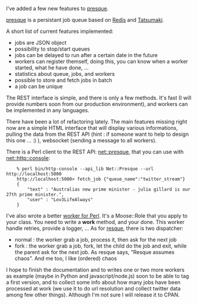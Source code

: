 I've added a few new features to [presque](http://github.com/franckcuny/presque).

[presque](file:///presque-a-redis-tatsumaki-based-message-queue/) is a persistant job queue based on [Redis](http://github.com/antirez/redis) and [Tatsumaki](http://github.com/miyagawa/Tatsumaki).

A short list of current features implemented:

-   jobs are JSON object
-   possibility to stop/start queues
-   jobs can be delayed to run after a certain date in the future
-   workers can register themself, doing this, you can know when a worker started, what he have done, ...
-   statistics about queue, jobs, and workers
-   possible to store and fetch jobs in batch
-   a job can be unique

The REST interface is simple, and there is only a few methods. It's fast (I will provide numbers soon from our production environment), and workers can be implemented in any languages.

There have been a lot of refactoring lately. The main features missing right now are a simple HTML interface that will display various informations, pulling the data from the REST API (hint : if someone want to help to design this one ... :) ), websocket (sending a message to all workers).

There is a Perl client to the REST API: [net::presque](http://git.lumberjaph.net/p5-net-presque.git/), that you can use with [net::<http::console>](http://git.lumberjaph.net/p5-net-http-console.git/):

``` example
    % perl bin/http-console --api_lib Net::Presque --url http://localhost:5000
    http://localhost:5000> fetch_job {"queue_name":"twitter_stream"}
    {
        "text" : "Australias new prime minister - julia gillard is our 27th prime minister.",
        "user" : "Lov3LifeAlways"
    }
```

I've also wrote a better [worker for Perl](http://git.lumberjaph.net/p5-presque-worker.git/). It's a Moose::Role that you apply to your class. You need to write a **work** method, and your done. This worker handle retries, provide a logger, ... As for [resque](http://github.com/defunkt/resque), there is two dispatcher:

-   normal : the worker grab a job, process it, then ask for the next job
-   fork : the worker grab a job, fork, let the child do the job and exit, while the parent ask for the next job. As resque says, "Resque assumes chaos". And me too, I like (ordered) chaos

I hope to finish the documentation and to writes one or two more workers as example (maybe in Python and javascript/node.js) soon to be able to tag a first version, and to collect some info about how many jobs have been processed at work (we use it to do url resolution and collect twitter data among few other things). Although I'm not sure I will release it to CPAN.
